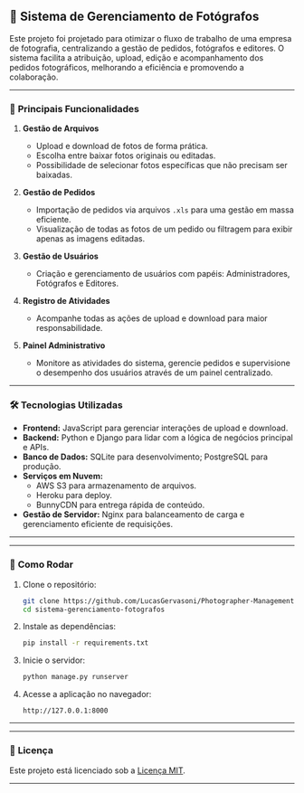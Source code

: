 ## 📸 Sistema de Gerenciamento de Fotógrafos

Este projeto foi projetado para otimizar o fluxo de trabalho de uma empresa de fotografia, centralizando a gestão de pedidos, fotógrafos e editores. O sistema facilita a atribuição, upload, edição e acompanhamento dos pedidos fotográficos, melhorando a eficiência e promovendo a colaboração.

---

### 🎯 **Principais Funcionalidades**

1. **Gestão de Arquivos**  
   - Upload e download de fotos de forma prática.
   - Escolha entre baixar fotos originais ou editadas.
   - Possibilidade de selecionar fotos específicas que não precisam ser baixadas.

2. **Gestão de Pedidos**  
   - Importação de pedidos via arquivos `.xls` para uma gestão em massa eficiente.
   - Visualização de todas as fotos de um pedido ou filtragem para exibir apenas as imagens editadas.

3. **Gestão de Usuários**  
   - Criação e gerenciamento de usuários com papéis: Administradores, Fotógrafos e Editores.

4. **Registro de Atividades**  
   - Acompanhe todas as ações de upload e download para maior responsabilidade.

5. **Painel Administrativo**  
   - Monitore as atividades do sistema, gerencie pedidos e supervisione o desempenho dos usuários através de um painel centralizado.

---

### 🛠️ **Tecnologias Utilizadas**

- **Frontend:** JavaScript para gerenciar interações de upload e download.
- **Backend:** Python e Django para lidar com a lógica de negócios principal e APIs.
- **Banco de Dados:** SQLite para desenvolvimento; PostgreSQL para produção.
- **Serviços em Nuvem:**  
  - AWS S3 para armazenamento de arquivos.  
  - Heroku para deploy.  
  - BunnyCDN para entrega rápida de conteúdo.  
- **Gestão de Servidor:** Nginx para balanceamento de carga e gerenciamento eficiente de requisições.

---

---

### 🚀 **Como Rodar**

1. Clone o repositório:
   ```bash
   git clone https://github.com/LucasGervasoni/Photographer-Management-System.git
   cd sistema-gerenciamento-fotografos
   ```

2. Instale as dependências:
   ```bash
   pip install -r requirements.txt
   ```

3. Inicie o servidor:
   ```bash
   python manage.py runserver
   ```

4. Acesse a aplicação no navegador:
   ```
   http://127.0.0.1:8000
   ```

---


---

### 📄 **Licença**

Este projeto está licenciado sob a [Licença MIT](LICENSE).  

---
